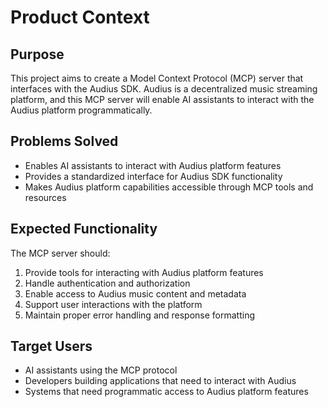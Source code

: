 # Product Context

## Purpose
This project aims to create a Model Context Protocol (MCP) server that interfaces with the Audius SDK. Audius is a decentralized music streaming platform, and this MCP server will enable AI assistants to interact with the Audius platform programmatically.

## Problems Solved
- Enables AI assistants to interact with Audius platform features
- Provides a standardized interface for Audius SDK functionality
- Makes Audius platform capabilities accessible through MCP tools and resources

## Expected Functionality
The MCP server should:
1. Provide tools for interacting with Audius platform features
2. Handle authentication and authorization
3. Enable access to Audius music content and metadata
4. Support user interactions with the platform
5. Maintain proper error handling and response formatting

## Target Users
- AI assistants using the MCP protocol
- Developers building applications that need to interact with Audius
- Systems that need programmatic access to Audius platform features
